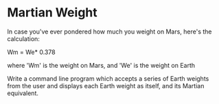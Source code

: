 # Martian Weight

In case you've ever pondered how much you weight on Mars, here's the calculation:

Wm = We* 0.378

where 'Wm' is the weight on Mars, and 'We' is the weight on Earth

Write a command line program which accepts a series of Earth weights from the user
and displays each Earth weight as itself, and its Martian equivalent.
